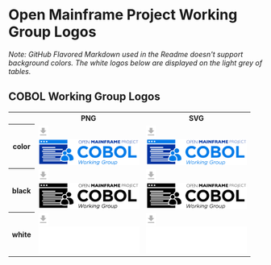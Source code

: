 # Open Mainframe Project Working Group Logos

*Note: GitHub Flavored Markdown used in the Readme doesn't support background colors. The white logos below are displayed on the light grey of tables.*

## COBOL Working Group Logos

<table>
    <tr>
        <th></th>
        <th>PNG</th>
        <th>SVG</th>
    </tr>
    <tr>
        <th>color</th>
        <td><a href="../working-groups/cobol-wg/cobol-wg-color.png" download="ade"><div class="iconbig"><img src="../img/icon1.svg" width="20"></div><img src="../working-groups/cobol-wg/cobol-wg-color.png" width="200"></a></td>
        <td><a href="../working-groups/cobol-wg/cobol-wg-color.svg" download="ade"><div class="iconbig"><img src="../img/icon1.svg" width="20"></div><img src="../working-groups/cobol-wg/cobol-wg-color.svg" width="200"></a></td>
    </tr>
    <tr>
        <th>black</th>
        <td><a href="../working-groups/cobol-wg/cobol-wg-black.png" download="ade"><div class="iconbig"><img src="../img/icon1.svg" width="20"></div><img src="../working-groups/cobol-wg/cobol-wg-black.png" width="200"></a></td>
        <td><a href="../working-groups/cobol-wg/cobol-wg-black.svg" download="ade"><div class="iconbig"><img src="../img/icon1.svg" width="20"></div><img src="../working-groups/cobol-wg/cobol-wg-black.svg" width="200"></a></td>
    </tr>
    <tr>
        <th>white</th>
        <td><a href="../working-groups/cobol-wg/cobol-wg-white.png" download="ade"><div class="iconbig"><img src="../img/icon1.svg" width="20"></div><img src="../working-groups/cobol-wg/cobol-wg-white.png" width="200"></a></td>
        <td><a href="../working-groups/cobol-wg/cobol-wg-white.svg" download="ade"><div class="iconbig"><img src="../img/icon1.svg" width="20"></div><img src="../working-groups/cobol-wg/cobol-wg-white.svg" width="200"></a></td>
    </tr>
</table>
